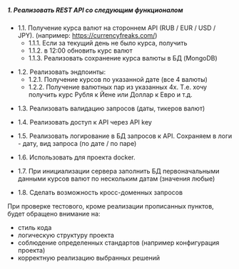 ##### 1. Реализовать REST API со следующим функционалом

- 1.1. Получение курса валют на стороннем API (RUB / EUR / USD / JPY). (например: https://currencyfreaks.com/)
    - 1.1.1. Если за текущий день не было курса, получить
    - 1.1.2. в 12:00 обновить курс валют
    - 1.1.3. Реализовать сохранение курса валюты в БД (MongoDB)

* 1.2. Реализовать эндпоинты:
    - 1.2.1. Получение курсов по указанной дате (все 4 валюты)
    - 1.2.2. Получение валютных пар из указанных 4х. Т.е. хочу получить курс Рубля к Йене или Доллар к Евро и т.д.

- 1.3. Реализовать валидацию запросов (даты, тикеров валют)
* 1.4. Реализовать доступ к API через API key
- 1.5. Реализовать логирование в БД запросов к API. Сохраняем в логи - дату, вид запроса (по дате / по паре)
* 1.6. Использовать для проекта docker.
- 1.7. При инициализации сервера заполнить БД первоначальными данными курсов валют по нескольким датам (значения любые)
* 1.8. Сделать возможность кросс-доменных запросов

При проверке тестового, кроме реализации прописанных пунктов, будет обращено внимание на:
- стиль кода
- логическую структуру проекта 
- соблюдение определенных стандартов (например конфигурация проекта)
- корректную реализацию выбранных решений
